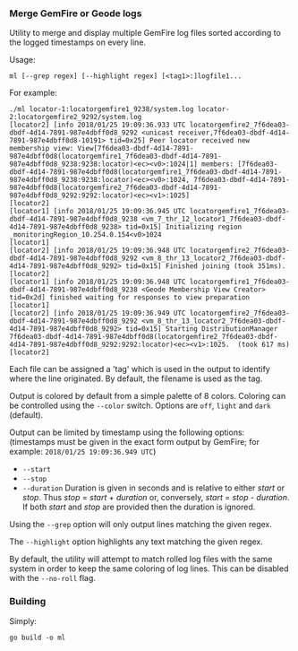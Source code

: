 ### Merge GemFire or Geode logs

Utility to merge and display multiple GemFire log files sorted according to the logged timestamps on every line.

Usage:

    ml [--grep regex] [--highlight regex] [<tag1>:]logfile1...

For example:

    ./ml locator-1:locatorgemfire1_9238/system.log locator-2:locatorgemfire2_9292/system.log
    [locator2] [info 2018/01/25 19:09:36.933 UTC locatorgemfire2_7f6dea03-dbdf-4d14-7891-987e4dbff0d8_9292 <unicast receiver,7f6dea03-dbdf-4d14-7891-987e4dbff0d8-10191> tid=0x25] Peer locator received new membership view: View[7f6dea03-dbdf-4d14-7891-987e4dbff0d8(locatorgemfire1_7f6dea03-dbdf-4d14-7891-987e4dbff0d8_9238:9238:locator)<ec><v0>:1024|1] members: [7f6dea03-dbdf-4d14-7891-987e4dbff0d8(locatorgemfire1_7f6dea03-dbdf-4d14-7891-987e4dbff0d8_9238:9238:locator)<ec><v0>:1024, 7f6dea03-dbdf-4d14-7891-987e4dbff0d8(locatorgemfire2_7f6dea03-dbdf-4d14-7891-987e4dbff0d8_9292:9292:locator)<ec><v1>:1025]
    [locator2]
    [locator1] [info 2018/01/25 19:09:36.945 UTC locatorgemfire1_7f6dea03-dbdf-4d14-7891-987e4dbff0d8_9238 <vm_7_thr_12_locator1_7f6dea03-dbdf-4d14-7891-987e4dbff0d8_9238> tid=0x15] Initializing region _monitoringRegion_10.254.0.154<v0>1024
    [locator1]
    [locator2] [info 2018/01/25 19:09:36.948 UTC locatorgemfire2_7f6dea03-dbdf-4d14-7891-987e4dbff0d8_9292 <vm_8_thr_13_locator2_7f6dea03-dbdf-4d14-7891-987e4dbff0d8_9292> tid=0x15] Finished joining (took 351ms).
    [locator2]
    [locator1] [info 2018/01/25 19:09:36.948 UTC locatorgemfire1_7f6dea03-dbdf-4d14-7891-987e4dbff0d8_9238 <Geode Membership View Creator> tid=0x2d] finished waiting for responses to view preparation
    [locator1]
    [locator2] [info 2018/01/25 19:09:36.949 UTC locatorgemfire2_7f6dea03-dbdf-4d14-7891-987e4dbff0d8_9292 <vm_8_thr_13_locator2_7f6dea03-dbdf-4d14-7891-987e4dbff0d8_9292> tid=0x15] Starting DistributionManager 7f6dea03-dbdf-4d14-7891-987e4dbff0d8(locatorgemfire2_7f6dea03-dbdf-4d14-7891-987e4dbff0d8_9292:9292:locator)<ec><v1>:1025.  (took 617 ms)
    [locator2]

Each file can be assigned a 'tag' which is used in the output to identify where the line originated.
By default, the filename is used as the tag.

Output is colored by default from a simple palette of 8 colors. Coloring can be controlled using
the `--color` switch. Options are `off`, `light` and `dark` (default).

Output can be limited by timestamp using the following options: (timestamps must be given in the
exact form output by GemFire; for example: `2018/01/25 19:09:36.949 UTC`)

- `--start`
- `--stop`
- `--duration` Duration is given in seconds and is relative to either _start_ or _stop_.
Thus _stop_ = _start_ + _duration_ or, conversely, _start_ = _stop_ - _duration_.
If both _start_ and _stop_ are provided then the duration is ignored.

Using the `--grep` option will only output lines matching the given regex.

The `--highlight` option highlights any text matching the given regex.

By default, the utility will attempt to match rolled log files with the same system in order to
keep the same coloring of log lines. This can be disabled with the `--no-roll` flag.

### Building

Simply:

    go build -o ml
